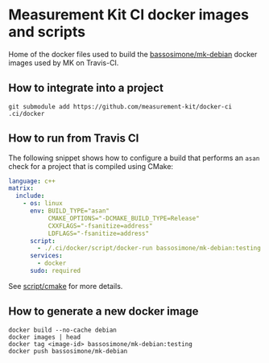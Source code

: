 # Measurement Kit CI docker images and scripts

Home of the docker files used to build the [bassosimone/mk-debian](
https://hub.docker.com/r/bassosimone/mk-debian) docker images used by
MK on Travis-CI.

## How to integrate into a project

```
git submodule add https://github.com/measurement-kit/docker-ci .ci/docker
```

## How to run from Travis CI

The following snippet shows how to configure a build that performs an `asan`
check for a project that is compiled using CMake:

```yaml
language: c++
matrix:
  include:
    - os: linux
      env: BUILD_TYPE="asan"
           CMAKE_OPTIONS="-DCMAKE_BUILD_TYPE=Release"
           CXXFLAGS="-fsanitize=address"
           LDFLAGS="-fsanitize=address"
      script:
        - ./.ci/docker/script/docker-run bassosimone/mk-debian:testing cmake
      services:
        - docker
      sudo: required
```

See [script/cmake](script/cmake) for more details.

## How to generate a new docker image

```
docker build --no-cache debian
docker images | head
docker tag <image-id> bassosimone/mk-debian:testing
docker push bassosimone/mk-debian
```
